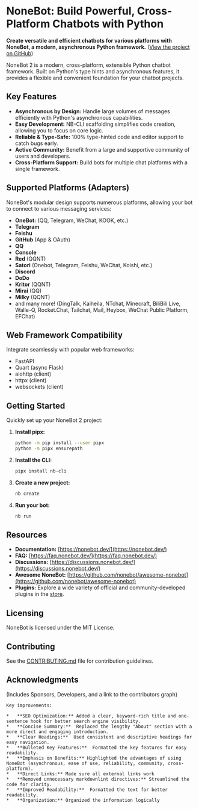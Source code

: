 # NoneBot: Build Powerful, Cross-Platform Chatbots with Python

**Create versatile and efficient chatbots for various platforms with NoneBot, a modern, asynchronous Python framework.** ([View the project on GitHub](https://github.com/nonebot/nonebot2))

NoneBot 2 is a modern, cross-platform, extensible Python chatbot framework. Built on Python's type hints and asynchronous features, it provides a flexible and convenient foundation for your chatbot projects.

## Key Features

*   **Asynchronous by Design:** Handle large volumes of messages efficiently with Python's asynchronous capabilities.
*   **Easy Development:**  NB-CLI scaffolding simplifies code creation, allowing you to focus on core logic.
*   **Reliable & Type-Safe:**  100% type-hinted code and editor support to catch bugs early.
*   **Active Community:** Benefit from a large and supportive community of users and developers.
*   **Cross-Platform Support:**  Build bots for multiple chat platforms with a single framework.

## Supported Platforms (Adapters)

NoneBot's modular design supports numerous platforms, allowing your bot to connect to various messaging services:

*   **OneBot:**  (QQ, Telegram, WeChat, KOOK, etc.)
*   **Telegram**
*   **Feishu**
*   **GitHub** (App & OAuth)
*   **QQ**
*   **Console**
*   **Red** (QQNT)
*   **Satori** (Onebot, Telegram, Feishu, WeChat, Koishi, etc.)
*   **Discord**
*   **DoDo**
*   **Kritor** (QQNT)
*   **Mirai** (QQ)
*   **Milky** (QQNT)
*   and many more! (DingTalk, Kaiheila, NTchat, Minecraft, BiliBili Live, Walle-Q, Rocket.Chat, Tailchat, Mail, Heybox, WeChat Public Platform, EFChat)

## Web Framework Compatibility

Integrate seamlessly with popular web frameworks:

*   FastAPI
*   Quart (async Flask)
*   aiohttp (client)
*   httpx (client)
*   websockets (client)

## Getting Started

Quickly set up your NoneBot 2 project:

1.  **Install pipx:**

    ```bash
    python -m pip install --user pipx
    python -m pipx ensurepath
    ```

2.  **Install the CLI:**

    ```bash
    pipx install nb-cli
    ```

3.  **Create a new project:**

    ```bash
    nb create
    ```

4.  **Run your bot:**

    ```bash
    nb run
    ```

## Resources

*   **Documentation:** [https://nonebot.dev/](https://nonebot.dev/)
*   **FAQ:** [https://faq.nonebot.dev/](https://faq.nonebot.dev/)
*   **Discussions:** [https://discussions.nonebot.dev/](https://discussions.nonebot.dev/)
*   **Awesome NoneBot:** [https://github.com/nonebot/awesome-nonebot](https://github.com/nonebot/awesome-nonebot)
*   **Plugins:**  Explore a wide variety of official and community-developed plugins in the [store](https://nonebot.dev/store/plugins).

## Licensing

NoneBot is licensed under the MIT License.

## Contributing

See the [CONTRIBUTING.md](./CONTRIBUTING.md) file for contribution guidelines.

## Acknowledgments

(Includes Sponsors, Developers, and a link to the contributors graph)
```
Key improvements:

*   **SEO Optimization:** Added a clear, keyword-rich title and one-sentence hook for better search engine visibility.
*   **Concise Summary:**  Replaced the lengthy "About" section with a more direct and engaging introduction.
*   **Clear Headings:**  Used consistent and descriptive headings for easy navigation.
*   **Bulleted Key Features:**  Formatted the key features for easy readability.
*   **Emphasis on Benefits:** Highlighted the advantages of using NoneBot (asynchronous, ease of use, reliability, community, cross-platform).
*   **Direct Links:** Made sure all external links work
*   **Removed unnecessary markdownlint directives:** Streamlined the code for clarity.
*   **Improved Readability:**  Formatted the text for better readability.
*   **Organization:** Organized the information logically
